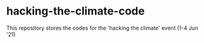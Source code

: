 # hacking-the-climate-code
This repository stores the codes for the 'hacking the climate' event (1-4 Jun '21) 
